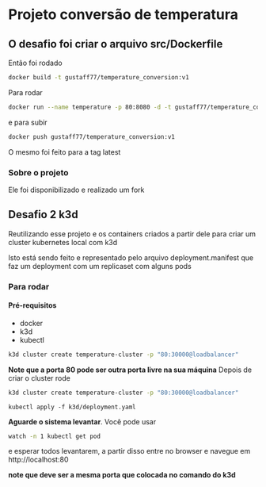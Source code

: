 # Projeto conversão de temperatura

## O desafio foi criar o arquivo src/Dockerfile
Então foi rodado
```sh
docker build -t gustaff77/temperature_conversion:v1
```
Para rodar
```sh
docker run --name temperature -p 80:8080 -d -t gustaff77/temperature_conversion:v1
```
e para subir
```sh
docker push gustaff77/temperature_conversion:v1
```
O mesmo foi feito para a tag latest

### Sobre o projeto
Ele foi disponibilizado e realizado um fork

## Desafio 2 k3d
Reutilizando esse projeto e os containers criados a partir dele para criar um cluster kubernetes local com k3d

Isto está sendo feito e representado pelo arquivo deployment.manifest que faz um deployment com um replicaset com alguns pods

### Para rodar

#### Pré-requisitos
 - docker
 - k3d
 - kubectl

```sh
k3d cluster create temperature-cluster -p "80:30000@loadbalancer"
```
**Note que a porta 80 pode ser outra porta livre na sua máquina**
Depois de criar o cluster rode

```sh
k3d cluster create temperature-cluster -p "80:30000@loadbalancer"
```
```
kubectl apply -f k3d/deployment.yaml
```

**Aguarde o sistema levantar**. Você pode usar
```sh
watch -n 1 kubectl get pod
```
e esperar todos levantarem, a partir disso entre no browser e navegue em http://localhost:80

**note que deve ser a mesma porta que colocada no comando do k3d**
